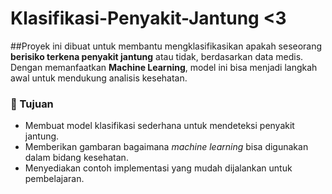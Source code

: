 # Klasifikasi-Penyakit-Jantung <3

##Proyek ini dibuat untuk membantu mengklasifikasikan apakah seseorang **berisiko terkena penyakit jantung** atau tidak, berdasarkan data medis.  
Dengan memanfaatkan **Machine Learning**, model ini bisa menjadi langkah awal untuk mendukung analisis kesehatan.


### 🎯 Tujuan
- Membuat model klasifikasi sederhana untuk mendeteksi penyakit jantung.  
- Memberikan gambaran bagaimana *machine learning* bisa digunakan dalam bidang kesehatan.  
- Menyediakan contoh implementasi yang mudah dijalankan untuk pembelajaran.
